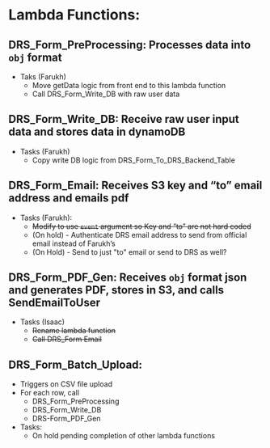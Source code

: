 # Lambda Functions:

## DRS_Form_PreProcessing:  Processes data into `obj` format
+ Taks (Farukh)
  + Move getData logic from front end to this lambda function
  + Call DRS_Form_Write_DB with raw user data
## DRS_Form_Write_DB:  Receive raw user input data and stores data in dynamoDB
+ Tasks (Farukh)
  + Copy write DB logic from DRS_Form_To_DRS_Backend_Table
## DRS_Form_Email: Receives S3 key and “to” email address and emails pdf
+ Tasks (Farukh):
  + ~~Modify to use `event` argument so Key and “to” are not hard coded~~
  + (On hold) - Authenticate DRS email address to send from official email instead of Farukh’s
  + (On Hold) - Send to just "to" email or send to DRS as well?
## DRS_Form_PDF_Gen: Receives `obj` format json and generates PDF, stores in S3, and calls SendEmailToUser
+ Tasks (Isaac)
  + ~~Rename lambda function~~
  + ~~Call DRS_Form Email~~
## DRS_Form_Batch_Upload:  
+ Triggers on CSV file upload
+ For each row, call
  + DRS_Form_PreProcessing
  + DRS_Form_Write_DB
  + DRS-Form_PDF_Gen
+ Tasks:
  + On hold pending completion of other lambda functions

